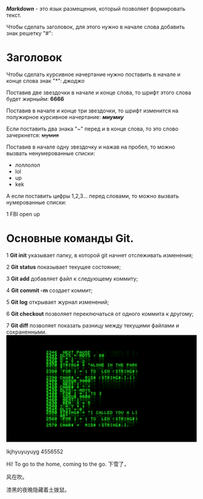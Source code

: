 ***Markdown*** - это язык размещения, который позволяет формировать текст.

Чтобы сделать заголовок, для этого нужно в начале слова добавить знак решетку "#":

# Заголовок

Чтобы сделать курсивное начертание нужно поставить в начале и конце слова знак "*":
*джоджо*

Поставив две звездочки в начале и конце слова, то шрифт этого слова будет жирныйм:
**6666**

Поставив в начале и конце три звездочки, то шрифт изменится на полужирное курсивное начертание:
***миумиу***

Если поставить два знака "~" перед и в конце слова, то это слово зачеркнется:
~~мумия~~

Поставив в начале одну звездочку и нажав на пробел, то можно вызвать ненумерованные списки:

* лоллолол
* lol
* up
* kek

А если поставить цифры 1,2,3... перед словами, то можно вызвать нумерованные списки:

1 FBI open up

# Основные команды Git.

1 **Git init** указывает папку, в которой git начнет отслеживать изменения;

2 **Git status** показывает текущее состояние;

3 **Git add** добавляет файл к следующему коммиту;

4 **Git commit -m** создает коммит;

5 **Git log** открывает журнал изменений;

6 **Git checkout** позволяет переключаться от одного коммита к другому;

7 **Git diff** позволяет показать разницу между текущими файлами и сохраненными.
![Привет!](photo.jpg)

lkjhyuyuyuyg
4556552

Hi! To go to the home, coming to the go.
下雪了，

风在吹。 

漆黑的夜晚隐藏着土拨鼠。